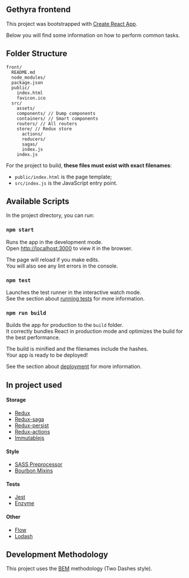 ## Gethyra frontend

This project was bootstrapped with [Create React App](https://github.com/facebookincubator/create-react-app).

Below you will find some information on how to perform common tasks.<br>

## Folder Structure

```
front/
  README.md
  node_modules/
  package.json
  public/
    index.html
    favicon.ico
  src/
    assets/
    components/ // Dump components
    containers/ // Smart components
    routers/ // All routers
    store/ // Redux store
      actions/
      reducers/
      sagas/
      index.js
    index.js
```

For the project to build, **these files must exist with exact filenames**:

* `public/index.html` is the page template;
* `src/index.js` is the JavaScript entry point.

## Available Scripts

In the project directory, you can run:

### `npm start`

Runs the app in the development mode.<br>
Open [http://localhost:3000](http://localhost:3000) to view it in the browser.

The page will reload if you make edits.<br>
You will also see any lint errors in the console.

### `npm test`

Launches the test runner in the interactive watch mode.<br>
See the section about [running tests](#running-tests) for more information.

### `npm run build`

Builds the app for production to the `build` folder.<br>
It correctly bundles React in production mode and optimizes the build for the best performance.

The build is minified and the filenames include the hashes.<br>
Your app is ready to be deployed!

See the section about [deployment](#deployment) for more information.

## In project used

#### Storage
  * [Redux](https://redux.js.org/)
  * [Redux-saga](https://redux-saga.js.org)
  * [Redux-persist](https://github.com/rt2zz/redux-persist)
  * [Redux-actions](https://redux-actions.js.org/)
  * [Immutablejs](https://facebook.github.io/immutable-js/)
#### Style
  * [SASS Preprocessor](https://sass-lang.com/)
  * [Bourbon Mixins](https://www.bourbon.io/)
#### Tests
  * [Jest](https://jestjs.io)
  * [Enzyme](https://airbnb.io/enzyme/)
#### Other
  * [Flow](https://flow.org/)
  * [Lodash](https://lodash.com/)

## Development Methodology

This project uses the [BEM](https://ru.bem.info/methodology/) methodology (Two Dashes style).
